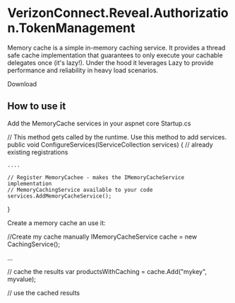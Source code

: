# VerizonConnect.Reveal.Authorization.TokenManagement

Memory cache is a simple in-memory caching service. It provides a thread safe cache implementation that guarantees to only execute your cachable delegates once (it's lazy!). Under the hood it leverages  Lazy to provide performance and reliability in heavy load scenarios.

Download

## How to use it
Add the MemoryCache services in your aspnet core Startup.cs

 // This method gets called by the runtime. Use this method to add services.
public void ConfigureServices(IServiceCollection services)
{
    // already existing registrations
   
    ....

    // Register MemoryCachee - makes the IMemoryCacheService implementation
    // MemoryCachingService available to your code
    services.AddMemoryCacheService();
}



Create a memory cache an use it:

//Create my cache manually
IMemoryCacheService cache = new CachingService();

...

//  cache the results
var productsWithCaching = cache.Add("mykey", myvalue);

// use the cached results
